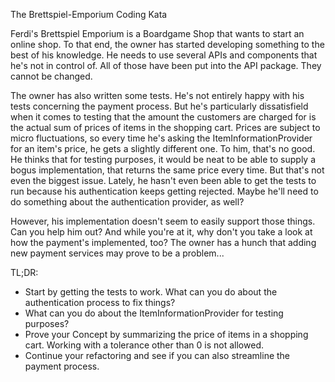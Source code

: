 The Brettspiel-Emporium Coding Kata

Ferdi's Brettspiel Emporium is a Boardgame Shop that wants to start an online shop. To that end, the owner has
started developing something to the best of his knowledge. He needs to use several APIs and components that he's
not in control of. All of those have been put into the API package. They cannot be changed.

The owner has also written some tests. He's not entirely happy with his tests concerning the payment process. But he's
particularly dissatisfield when it comes to testing that the amount the customers are charged for is the actual sum of
prices of items in the shopping cart. Prices are subject to micro fluctuations, so every time he's asking the
ItemInformationProvider for an item's price, he gets a slightly different one. To him, that's no good. He thinks that
for testing purposes, it would be neat to be able to supply a bogus implementation, that returns the same price every
time. But that's not even the biggest issue. Lately, he hasn't even been able to get the tests to run because his
authentication keeps getting rejected. Maybe he'll need to do something about the authentication provider, as well?

However, his implementation doesn't seem to easily support those things. Can you help him out? And while you're at it,
why don't you take a look at how the payment's implemented, too? The owner has a hunch that adding new payment services
may prove to be a problem...

TL;DR:
* Start by getting the tests to work. What can you do about the authentication process to fix things?
* What can you do about the ItemInformationProvider for testing purposes?
* Prove your Concept by summarizing the price of items in a shopping cart. Working with a tolerance other than 0 is not
  allowed.
* Continue your refactoring and see if you can also streamline the payment process.